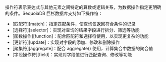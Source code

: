 操作符表示表达式与其他元素之间特定的算数或逻辑关系，为数据操作指定更明确的条件。SequoiaDB 巨杉数据库支持如下操作符：

- [匹配符][match]：指定匹配条件，使查询仅返回符合条件的记录
- [选择符][selector]：实现对查询的结果字段进行拆分、筛选等功能
- [函数操作][function]：配合匹配符和选择符使用，以实现更复杂的功能
- [更新符][update]：实现对字段的添加、修改和删除操作
- [聚集符][aggregate]：配合 aggregate() 使用，计算集合中数据的聚合值
- [字段操作符][field]：实现对字段值进行匹配查询、修改等功能


[^_^]:
     本文使用的所有引用及链接
[match]:manual/Manual/Operator/Match_Operator/Readme.md
[selector]:manual/Manual/Operator/Selector_Operator/Readme.md
[function]:manual/Manual/Operator/Function_Operator/Readme.md
[update]:manual/Manual/Operator/Update_Operator/Readme.md
[aggregate]:manual/Manual/Operator/Aggregate_Operator/Readme.md
[field]:manual/Manual/Operator/Field_Operator/Readme.md